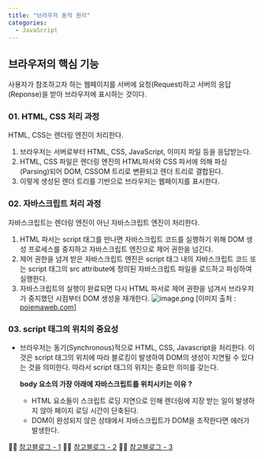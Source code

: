 ```yaml
---
title: "브라우저 동작 원리"
categories:
  - JavaScript
---
```


## 브라우저의 핵심 기능
사용자가 참조하고자 하는 웹페이지를 서버에 요청(Request)하고 서버의 응답(Reponse)을 받아 브라우저에 표시하는 것이다.

### 01. HTML, CSS 처리 과정
HTML, CSS는 렌더링 엔진이 처리한다.
1. 브라우저는 서버로부터 HTML, CSS, JavaScript, 이미지 파일 등을 응답받는다.
2. HTML, CSS 파일은 렌더링 엔진의 HTML파서와 CSS 파서에 의해 파싱(Parsing)되어 DOM, CSSOM 트리로 변환되고 렌더 트리로 결합된다.
3. 이렇게 생성된 렌더 트리를 기반으로 브라우저는 웹페이지를 표시한다.
    
### 02. 자바스크립트 처리 과정
자바스크립트는 렌더링 엔진이 아닌 자바스크립트 엔진이 처리한다.
1. HTML 파서는 script 태그를 만나면 자바스크립트 코드를 실행하기 위해 DOM 생성 프로세스를 중지하고 자바스크립트 엔진으로 제어 권한을 넘긴다.
2. 제어 권한을 넘겨 받은 자바스크립트 엔진은 script 태그 내의 자바스크립트 코드 또는 script 태그의 src attribute에 정의된 자바스크립트 파일을 로드하고 파싱하여 실행한다.
3. 자바스크립트의 실행이 완료되면 다시 HTML 파서로 제어 권한을 넘겨서 브라우저가 중지했던 시점부터 DOM 생성을 재개한다.
![image.png](https://images.velog.io/post-images/yhe228/4fab4950-38ab-11ea-9b26-bbc9ba3d870c/image.png)
[이미지 출처 : [poiemaweb.com](https://poiemaweb.com/js-browser)]

### 03. script 태그의 위치의 중요성
- 브라우저는 동기(Synchronous)적으로 HTML, CSS, Javascript을 처리한다. 이것은 script 태그의 위치에 따라 블로킹이 발생하여 DOM의 생성이 지연될 수 있다는 것을 의미한다. 따라서 script 태그의 위치는 중요한 의미를 갖는다.

  __body 요소의 가장 아래에 자바스크립트를 위치시키는 이유 ?__  
  - HTML 요소들이 스크립트 로딩 지연으로 인해 렌더링에 지장 받는 일이 발생하지 않아 페이지 로딩 시간이 단축된다.
  - DOM이 완성되지 않은 상태에서 자바스크립트가 DOM을 조작한다면 에러가 발생한다.








👨‍🏫 [참고블로그 - 1](https://poiemaweb.com/js-browser)
👨‍🏫 [참고블로그 - 2](https://d2.naver.com/helloworld/59361)
👨‍🏫 [참고블로그 - 3](https://medium.com/@pks2974/website%EB%8A%94-%EC%96%B4%EB%96%BB%EA%B2%8C-%EB%B3%B4%EC%97%AC%EC%A3%BC%EA%B2%8C-%EB%90%A0%EA%B9%8C-f1193c844480)
